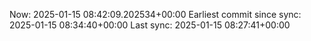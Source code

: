 Now: 2025-01-15 08:42:09.202534+00:00 Earliest commit since sync: 2025-01-15 08:34:40+00:00 Last sync: 2025-01-15 08:27:41+00:00
